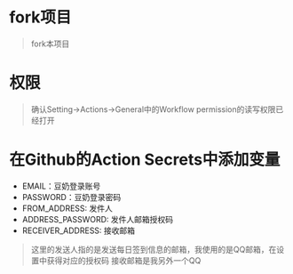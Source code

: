 # fork项目
> fork本项目
# 权限
> 确认Setting->Actions->General中的Workflow permission的读写权限已经打开

# 在Github的Action Secrets中添加变量
- EMAIL：豆奶登录账号
- PASSWORD：豆奶登录密码
- FROM_ADDRESS:  发件人
- ADDRESS_PASSWORD: 发件人邮箱授权码
- RECEIVER_ADDRESS: 接收邮箱


> 这里的发送人指的是发送每日签到信息的邮箱，我使用的是QQ邮箱，在设置中获得对应的授权码
> 接收邮箱是我另外一个QQ
